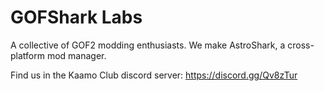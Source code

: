 # GOFShark Labs
A collective of GOF2 modding enthusiasts. We make AstroShark, a cross-platform mod manager.

Find us in the Kaamo Club discord server: https://discord.gg/Qv8zTur